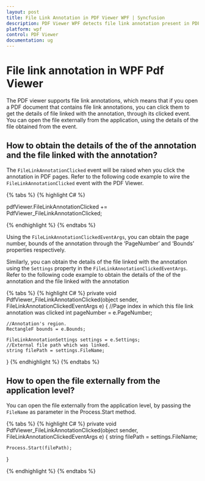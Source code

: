 ```yaml
---
layout: post
title: File Link Annotation in PDF Viewer WPF | Syncfusion
description: PDF Viewer WPF detects file link annotation present in PDF and on tapping it, can obtain the details of the file linked with the annotation.
platform: wpf
control: PDF Viewer
documentation: ug
---
```


# File link annotation in WPF Pdf Viewer

The PDF viewer supports file link annotations, which means that if you open a PDF document that contains file link annotations, you can click them to get the details of file linked with the annotation, through its clicked event. You can open the file externally from the application, using the details of the file obtained from the event.

## How to obtain the details of the of the annotation and the file linked with the annotation?

The `FileLinkAnnotationClicked` event will be raised when you click the annotation in PDF pages. Refer to the following code example to wire the `FileLinkAnnotationClicked` event with the PDF Viewer.

{% tabs %}
{% highlight C# %}

pdfViewer.FileLinkAnnotationClicked += PdfViewer_FileLinkAnnotationClicked;
	
{% endhighlight %}
{% endtabs %}

Using the `FileLinkAnnotationClickedEventArgs`, you can obtain the page number, bounds of the annotation through the ‘PageNumber’ and ‘Bounds’ properties respectively.

Similarly, you can obtain the details of the file linked with the annotation using the `Settings` property in the `FileLinkAnnotationClickedEventArgs`. Refer to the following code example to obtain the details of the of the annotation and the file linked with the annotation

{% tabs %}
{% highlight C# %}
private void PdfViewer_FileLinkAnnotationClicked(object sender, FileLinkAnnotationClickedEventArgs e)
{
    //Page index in which this file link annotation was clicked 
    int pageNumber = e.PageNumber;

    //Annotation's region.
    RectangleF bounds = e.Bounds;

    FileLinkAnnotationSettings settings = e.Settings;
    //External file path which was linked. 
    string filePath = settings.FileName;
}
{% endhighlight %}
{% endtabs %}

## How to open the file externally from the application level?

You can open the file externally from the application level, by passing the `FileName` as parameter in the Process.Start method.

{% tabs %}
{% highlight C# %}
private void PdfViewer_FileLinkAnnotationClicked(object sender, FileLinkAnnotationClickedEventArgs e)
{
    string filePath = settings.FileName;

    Process.Start(filePath);
}

{% endhighlight %}
{% endtabs %}